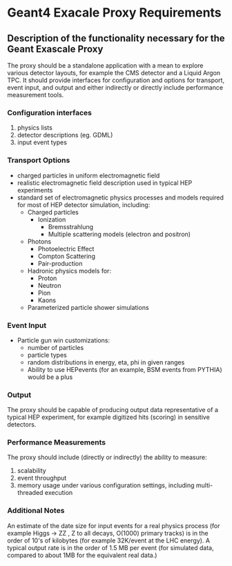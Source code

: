 # Geant4 Exacale Proxy Requirements

## Description of the functionality necessary for the Geant Exascale Proxy

The proxy should be a standalone application with a mean to explore various
detector layouts, for example the CMS detector and a Liquid Argon TPC.
It should provide interfaces for configuration and options for transport, event input, and output
and either indirectly or directly include performance measurement tools.

### Configuration interfaces

1. physics lists
2. detector descriptions (eg. GDML)
3. input event types

### Transport Options

- charged particles in uniform electromagnetic field
- realistic electromagnetic field description used in typical HEP experiments
- standard set of electromagnetic physics processes and models required for most of HEP detector simulation, including:
  - Charged particles
    - Ionization
      - Bremsstrahlung
      - Multiple scattering models (electron and positron)
  - Photons
    - Photoelectric Effect
    - Compton Scattering
    - Pair-production
  - Hadronic physics models for:
    - Proton
    - Neutron
    - Pion
    - Kaons
  - Parameterized particle shower simulations

### Event Input

- Particle gun win customizations:
  - number of particles
  - particle types
  - random distributions in energy, eta, phi in given ranges
  - Ability to use HEPevents (for an example, BSM events from PYTHIA) would be a plus

### Output

The proxy should be capable of producing output data representative of a typical HEP experiment, for example
digitized hits (scoring) in sensitive detectors.

### Performance Measurements

The proxy should include (directly or indirectly) the ability to measure:

1. scalability
2. event throughput
3. memory usage under various configuration settings, including multi-threaded execution

### Additional Notes

An estimate of the date size for input events for a real physics process (for
example Higgs -> ZZ , Z to all decays, O(1000) primary tracks) is in the order
of 10's of kilobytes (for example 32K/event at the LHC energy).   A typical
output rate is in the order of 1.5 MB per event (for simulated data, compared
to about 1MB for the equivalent real data.)
